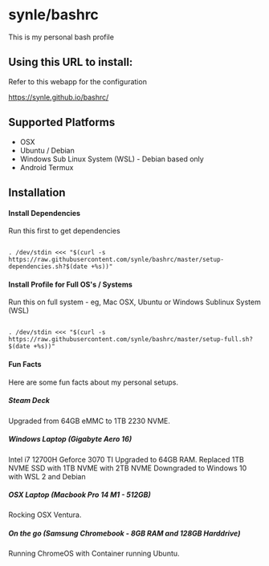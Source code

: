 # synle/bashrc

This is my personal bash profile

## Using this URL to install:

Refer to this webapp for the configuration

https://synle.github.io/bashrc/

## Supported Platforms

- OSX
- Ubuntu / Debian
- Windows Sub Linux System (WSL) - Debian based only
- Android Termux

## Installation

#### Install Dependencies

Run this first to get dependencies

```

. /dev/stdin <<< "$(curl -s https://raw.githubusercontent.com/synle/bashrc/master/setup-dependencies.sh?$(date +%s))"

```

#### Install Profile for Full OS's / Systems

Run this on full system - eg, Mac OSX, Ubuntu or Windows Sublinux System (WSL)

```

. /dev/stdin <<< "$(curl -s https://raw.githubusercontent.com/synle/bashrc/master/setup-full.sh?$(date +%s))"

```


#### Fun Facts
Here are some fun facts about my personal setups.

##### Steam Deck
Upgraded from 64GB eMMC to 1TB 2230 NVME.

##### Windows Laptop (Gigabyte Aero 16)
Intel i7 12700H
Geforce 3070 TI
Upgraded to 64GB RAM.
Replaced 1TB NVME SSD with 1TB NVME with 2TB NVME
Downgraded to Windows 10 with WSL 2 and Debian

##### OSX Laptop (Macbook Pro 14 M1 - 512GB)
Rocking OSX Ventura.

##### On the go (Samsung Chromebook - 8GB RAM and 128GB Harddrive)
Running ChromeOS with Container running Ubuntu.

